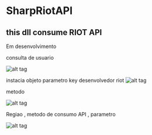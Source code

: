 # SharpRiotAPI
this dll consume RIOT API
---
Em desenvolvimento

consulta de usuario

![alt tag](http://i.imgur.com/YFrCxyj.png)

instacia objeto parametro key desenvolvedor riot
![alt tag](http://i.imgur.com/80XEgkO.png)



metodo 

![alt tag](http://i.imgur.com/2ZtPDud.png)

Regiao , metodo de consumo API , parametro

![alt tag](http://i.imgur.com/EQXrADN.png)
